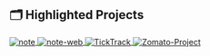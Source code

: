 ## 🗂️ Highlighted Projects
<a href="https://github.com/rahulnsanand/note">
  <img align="center" src="https://github-readme-stats.vercel.app/api/pin/?username=rahulnsanand&repo=note&show_icons=true&line_height=27&title_color=6aa6f8&text_color=8a919a&icon_color=6aa6f8&bg_color=22272e" alt="note" />
</a>
<a href="https://github.com/rahulnsanand/note-web">
  <img align="center" src="https://github-readme-stats.vercel.app/api/pin/?username=rahulnsanand&repo=note-web&show_icons=true&line_height=27&title_color=6aa6f8&text_color=8a919a&icon_color=6aa6f8&bg_color=22272e" alt="note-web" />
</a>
<a href="https://github.com/rahulnsanand/TickTrack">
  <img align="center" src="https://github-readme-stats.vercel.app/api/pin/?username=rahulnsanand&repo=TickTrack&show_icons=true&line_height=27&title_color=6aa6f8&text_color=8a919a&icon_color=6aa6f8&bg_color=22272e" alt="TickTrack" />
</a>
<a href="https://github.com/rahulnsanand/Zomato-Project">
  <img align="center" src="https://github-readme-stats.vercel.app/api/pin/?username=rahulnsanand&repo=Zomato-Project&show_icons=true&line_height=27&title_color=6aa6f8&text_color=8a919a&icon_color=6aa6f8&bg_color=22272e" alt="Zomato-Project" />
</a>
